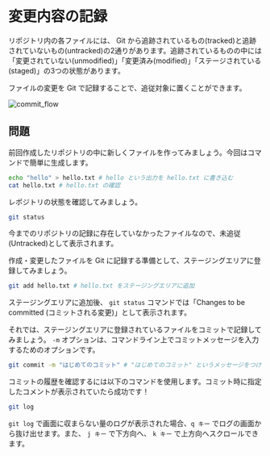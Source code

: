 # 変更内容の記録

リポジトリ内の各ファイルには、 Git から追跡されているもの(tracked)と追跡されていないもの(untracked)の2通りがあります。追跡されているものの中には「変更されていない(unmodified)」「変更済み(modified)」「ステージされている(staged)」の3つの状態があります。

ファイルの変更を Git で記録することで、追従対象に置くことができます。

![commit_flow](@/assets/text/img/git_commit_flow.png)

## 問題

前回作成したリポジトリの中に新しくファイルを作ってみましょう。今回はコマンドで簡単に生成します。

```bash
echo "hello" > hello.txt # hello という出力を hello.txt に書き込む
cat hello.txt # hello.txt の確認
```

レポジトリの状態を確認してみましょう。

```bash
git status
```

今までのリポジトリの記録に存在していなかったファイルなので、未追従(Untracked)として表示されます。

作成・変更したファイルを Git に記録する準備として、ステージングエリアに登録してみましょう。

```bash
git add hello.txt # hello.txt をステージングエリアに追加
```

ステージングエリアに追加後、 `git status` コマンドでは「Changes to be committed (コミットされる変更)」として表示されます。

それでは、ステージングエリアに登録されているファイルをコミットで記録してみましょう。 `-m` オプションは、コマンドライン上でコミットメッセージを入力するためのオプションです。

```bash
git commit -m "はじめてのコミット" # "はじめてのコミット" というメッセージをつけてコミット
```

コミットの履歴を確認するには以下のコマンドを使用します。コミット時に指定したコメントが表示されていたら成功です！

```bash
git log
```

`git log` で画面に収まらない量のログが表示された場合、`q キー` でログの画面から抜け出せます。また、 `j キー` で下方向へ、 `k キー` で上方向へスクロールできます。
